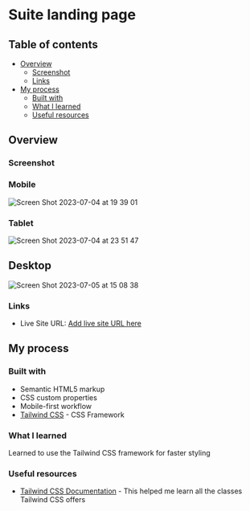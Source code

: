 # Suite landing page

## Table of contents

- [Overview](#overview)
  - [Screenshot](#screenshot)
  - [Links](#links)
- [My process](#my-process)
  - [Built with](#built-with)
  - [What I learned](#what-i-learned)
  - [Useful resources](#useful-resources)

## Overview

### Screenshot

### Mobile

![Screen Shot 2023-07-04 at 19 39 01](https://github.com/ATEOTG/suite-page/assets/25332391/6c92e944-6fe9-4169-bde3-6e2c55f94622)

### Tablet

![Screen Shot 2023-07-04 at 23 51 47](https://github.com/ATEOTG/suite-page/assets/25332391/ff8d5114-de8a-41b2-ac61-b55a8c102f34)


## Desktop

![Screen Shot 2023-07-05 at 15 08 38](https://github.com/ATEOTG/suite-page/assets/25332391/f00da971-cf62-4702-9faf-cb8c8bb5b044)


### Links

- Live Site URL: [Add live site URL here](https://your-live-site-url.com)

## My process

### Built with

- Semantic HTML5 markup
- CSS custom properties
- Mobile-first workflow
- [Tailwind CSS](https://tailwindcss.com/) - CSS Framework

### What I learned

Learned to use the Tailwind CSS framework for faster styling

### Useful resources

- [Tailwind CSS Documentation](https://tailwindui.com/documentation) - This helped me learn all the classes Tailwind CSS offers
